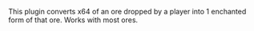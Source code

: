 This plugin converts x64 of an ore dropped by a player into 1 enchanted form of that ore. Works with most ores.
